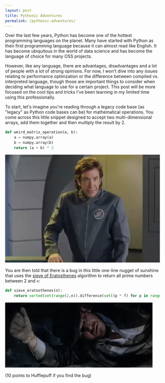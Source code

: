 ```yaml
---
layout: post
title: Pythonic Adventures
permalink: /pythonic-adventures/
---
```


Over the last few years, Python has become one of the hottest programming languages on the planet. Many have started with Python as their first programming language because it can almost read like English. It has become ubiquitous in the world of data science and has become the language of choice for many OSS projects.

However, like any language, there are advantages, disadvantages and a lot of people with a lot of strong opinions. For now, I won't dive into any issues relating to performance optimzation or the difference between compiled vs. interpreted language, though those are important things to consider when deciding what language to use for a certain project. This post will be more focused on the cool tips and tricks I've been learning in my limited time using this professionally. 

To start, let's imagine you're reading through a legacy code base (as "legacy" as Python code bases can be) for mathematical operations. You come across this little snippet designed to accept two multi-dimensional arrays, add them together and then multiply the result by 2.

```python
def weird_matrix_operation(a, b):
    a = numpy.array(a)
    b = numpy.array(b)
    return (a + b) * 2
```

![alt text](/images/too-easy.gif)

You are then told that there is a bug in this little one-line nugget of sunshine that uses the [sieve of Eratosthenes](https://en.wikipedia.org/wiki/Sieve_of_Eratosthenes) algorithm to return all prime numbers between 2 and `n`:

```python
def sieve_eratosthenes(n):
    return sorted(set(range(2,n)).difference(set((p * f) for p in range(2,int(n**0.5) + 2) for f in range(2,(n/p)+1))))
```
![alt text](/images/snakes.gif)

(10 points to Hufflepuff if you find the bug)



